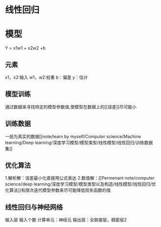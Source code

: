 # 线性回归

# 模型

 Y = x1w1 + x2w2 +b

## 元素

x1，x2:输入
w1，w2:权重
b：偏差
y：估计

## 模型训练

通过数据来寻找特定的模型参数值,使模型在数据上的[[误差]]尽可能小

## 训练数据

一般为真实的数据[[note/learn by myself/Computer science/Machine learning/Deep learning/深度学习模型/模型类型/线性模型/线性回归/训练数据集]]

## 优化算法

1.解析解：误差最小化直接用公式表达
2.数值解：[[Permenant note/computer science/deep learning/深度学习模型/模型类型以及构造/线性模型/线性回归/优化算法]]有限次迭代模型参数来尽可能降低损失函数的值

## 线性回归与神经网络

输入层
输入个数
计算单元：神经元
输出层：全联接层，稠密层2
